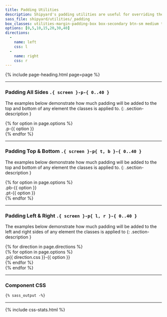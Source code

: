 ```yaml
---
title: Padding Utilities
description: Shipyard's padding utilities are useful for overriding the default padding in any component, and can be extremely useful in a wide array of situations.
sass_file: shipyard/utilities/_padding
box_classes: utilities-margin-padding-box box-secondary btn-sm medium text-light
options: [0,5,10,15,20,30,40]
directions:
  -
    name: left
    css: l
  -
    name: right
    css: r
---
```


{% include page-heading.html page=page %}

---

### Padding All Sides `.{ screen }-p-{ 0..40 }`
The examples below demonstrate how much padding will be added to the top and bottom of any element the classes is applied to.
{: .section-description }

<div class="col-container">
  {% for option in page.options %}
    <div class="col align-center">
      <div class="box-secondary medium text-light text-sm p-{{ option }} mb-10">.p-{{ option }}</div>
    </div>
  {% endfor %}
</div>

---

### Padding Top & Bottom `.{ screen }-p{ t, b }-{ 0..40 }`
The examples below demonstrate how much padding will be added to the top and bottom of any element the classes is applied to.
{: .section-description }

<div class="col-container">
  {% for option in page.options %}
    <div class="col align-center">
      <div class="box-secondary medium text-light text-sm pb-{{ option }} mb-10">.pb-{{ option }}</div>
      <div class="box-secondary medium text-light text-sm pt-{{ option }}">.pt-{{ option }}</div>
    </div>
  {% endfor %}
</div>

---

### Padding Left & Right `.{ screen }-p{ l, r }-{ 0..40 }`
The examples below demonstrate how much padding will be added to the left and right sides of any element the classes is applied to
{: .section-description }

<div class="col-container">
  {% for direction in page.directions %}
    <div class="col">
      <div class="align-{{ direction.name }}">
        {% for option in page.options %}
          <div class="{{ page.box_classes }} p{{ direction.css }}-{{ option }} mb-20">.p{{ direction.css }}-{{ option }}</div>
        {% endfor %}
      </div>
    </div>
  {% endfor %}
</div>

---

### Component CSS
```css
{% sass_output -%}
```

---

{% include css-stats.html %}
